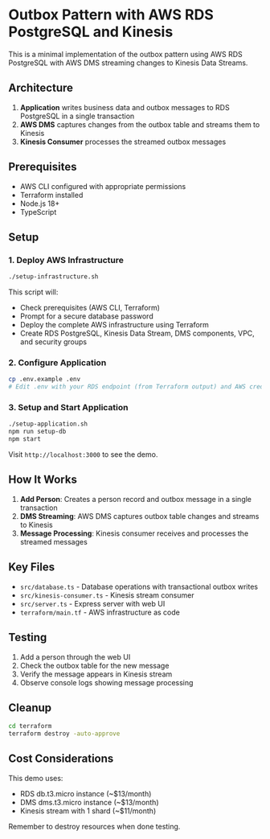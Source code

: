 # Outbox Pattern with AWS RDS PostgreSQL and Kinesis

This is a minimal implementation of the outbox pattern using AWS RDS PostgreSQL with AWS DMS streaming changes to Kinesis Data Streams.

## Architecture

1. **Application** writes business data and outbox messages to RDS PostgreSQL in a single transaction
2. **AWS DMS** captures changes from the outbox table and streams them to Kinesis
3. **Kinesis Consumer** processes the streamed outbox messages

## Prerequisites

- AWS CLI configured with appropriate permissions
- Terraform installed
- Node.js 18+
- TypeScript

## Setup

### 1. Deploy AWS Infrastructure

```bash
./setup-infrastructure.sh
```

This script will:
- Check prerequisites (AWS CLI, Terraform)
- Prompt for a secure database password
- Deploy the complete AWS infrastructure using Terraform
- Create RDS PostgreSQL, Kinesis Data Stream, DMS components, VPC, and security groups

### 2. Configure Application

```bash
cp .env.example .env
# Edit .env with your RDS endpoint (from Terraform output) and AWS credentials
```

### 3. Setup and Start Application

```bash
./setup-application.sh
npm run setup-db
npm start
```

Visit `http://localhost:3000` to see the demo.

## How It Works

1. **Add Person**: Creates a person record and outbox message in a single transaction
2. **DMS Streaming**: AWS DMS captures outbox table changes and streams to Kinesis
3. **Message Processing**: Kinesis consumer receives and processes the streamed messages

## Key Files

- `src/database.ts` - Database operations with transactional outbox writes
- `src/kinesis-consumer.ts` - Kinesis stream consumer
- `src/server.ts` - Express server with web UI
- `terraform/main.tf` - AWS infrastructure as code

## Testing

1. Add a person through the web UI
2. Check the outbox table for the new message
3. Verify the message appears in Kinesis stream
4. Observe console logs showing message processing

## Cleanup

```bash
cd terraform
terraform destroy -auto-approve
```

## Cost Considerations

This demo uses:
- RDS db.t3.micro instance (~$13/month)
- DMS dms.t3.micro instance (~$13/month)
- Kinesis stream with 1 shard (~$11/month)

Remember to destroy resources when done testing.